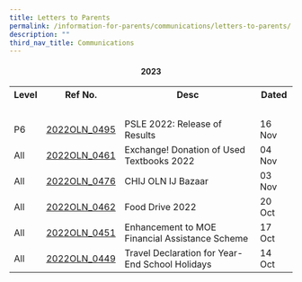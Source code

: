 ```yaml
---
title: Letters to Parents
permalink: /information-for-parents/communications/letters-to-parents/
description: ""
third_nav_title: Communications
---
```

<h4 style="text-align: center;"><strong>2023</strong></h4>
<table class="iveo_table ives_tab_1 ive_eobj_left">
<tbody>
<tr>
<th>Level</th>
<th>Ref No.</th>
<th>Desc</th>
<th>Dated</th>
</tr>
<tr>
<td>&nbsp;</td>
<td>&nbsp;</td>
<td>&nbsp;</td>
<td>&nbsp;</td>
</tr>
<tr>
<td>P6</td>
<td><a href="/files/2022OLN_0495 - 2022 Release of PSLE Results.pdf" target="_blank" rel="noopener">2022OLN_0495</a></td>
<td>PSLE 2022: Release of Results</td>
<td>16 Nov</td>
</tr>
<tr>
<td>All</td>
<td><a href="/files/2022OLN_0461 - Exchange  Donation of Used Textbooks 2022.pdf" target="_blank" rel="noopener">2022OLN_0461</a></td>
<td>Exchange! Donation of Used Textbooks 2022</td>
<td>04 Nov</td>
</tr>
<tr>
<td>All</td>
<td><a href="/files/2022OLN_0476 - CHIJ OLN IJ Bazaar 2022.pdf" target="_blank" rel="noopener">2022OLN_0476</a></td>
<td>CHIJ OLN IJ Bazaar</td>
<td>03 Nov</td>
</tr>
<tr>
<td>All</td>
<td><a href="/files/2022OLN_0462 - Food Drive 2022 - Announcement to Parents_updated.pdf" target="_blank" rel="noopener">2022OLN_0462</a></td>
<td>Food Drive 2022</td>
<td>20 Oct</td>
</tr>
<tr>
<td>All</td>
<td><a href="/files/2022OLN_0451 - Enchancement to FAS Notification October.pdf" target="_blank" rel="noopener">2022OLN_0451</a></td>
<td>Enhancement to MOE Financial Assistance Scheme</td>
<td>17 Oct</td>
</tr>
	<tr>
<td>All</td>
<td><a href="/files/2022OLN_0449 - Travel Declaration for Year-End School Holidays 2022.pdf" target="_blank" rel="noopener">2022OLN_0449</a></td>
<td>Travel Declaration for Year-End School Holidays</td>
<td>14 Oct</td>
</tr>
	</body>
	</table>